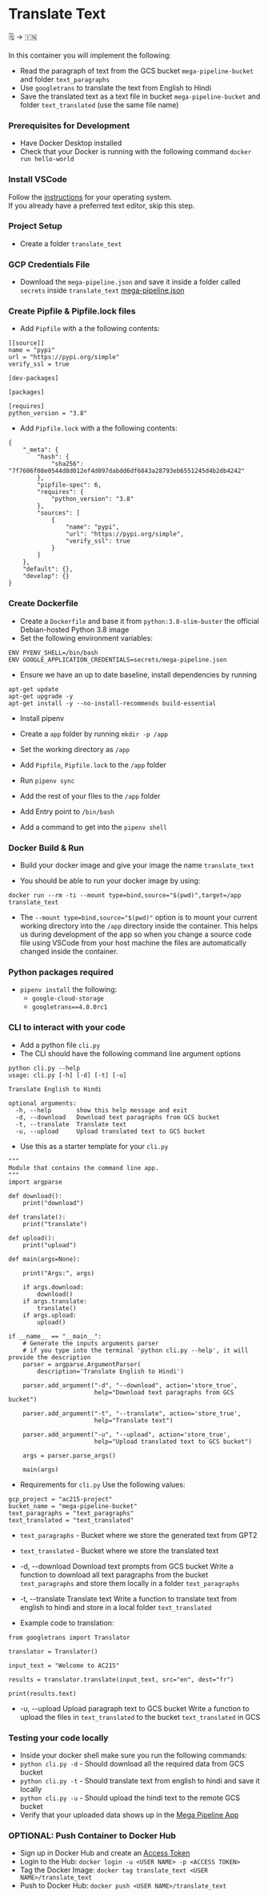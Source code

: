 # Translate Text

🗒️ &rightarrow; 🇮🇳

In this container you will implement the following:
* Read the paragraph of text from the GCS bucket `mega-pipeline-bucket` and folder `text_paragraphs`
* Use `googletrans` to translate the text from English to Hindi
* Save the translated text as a text file in bucket `mega-pipeline-bucket` and folder `text_translated` (use the same file name)

### Prerequisites for Development
* Have Docker Desktop installed
* Check that your Docker is running with the following command
`docker run hello-world`
### Install VSCode  
Follow the [instructions](https://code.visualstudio.com/download) for your operating system.  
If you already have a preferred text editor, skip this step.  

### Project Setup

* Create a folder `translate_text`

### GCP Credentials File
* Download the `mega-pipeline.json` and save it inside a folder called `secrets` inside `translate_text`
<a href="https://static.us.edusercontent.com/files/Xdc8fhBM7b703yPPV1B5xtBN" download>mega-pipeline.json</a>

### Create Pipfile & Pipfile.lock files
* Add `Pipfile` with a the following contents:
```
[[source]]
name = "pypi"
url = "https://pypi.org/simple"
verify_ssl = true

[dev-packages]

[packages]

[requires]
python_version = "3.8"
```

* Add `Pipfile.lock` with a the following contents:
```
{
    "_meta": {
        "hash": {
            "sha256": "7f7606f08e0544d8d012ef4d097dabdd6df6843a28793eb6551245d4b2db4242"
        },
        "pipfile-spec": 6,
        "requires": {
            "python_version": "3.8"
        },
        "sources": [
            {
                "name": "pypi",
                "url": "https://pypi.org/simple",
                "verify_ssl": true
            }
        ]
    },
    "default": {},
    "develop": {}
}
```

### Create Dockerfile
* Create a `Dockerfile` and base it from `python:3.8-slim-buster` the official Debian-hosted Python 3.8 image
* Set the following environment variables:
```
ENV PYENV_SHELL=/bin/bash
ENV GOOGLE_APPLICATION_CREDENTIALS=secrets/mega-pipeline.json
```

* Ensure we have an up to date baseline, install dependencies by running
```
apt-get update
apt-get upgrade -y
apt-get install -y --no-install-recommends build-essential
```

* Install pipenv
* Create a `app` folder by running `mkdir -p /app`

* Set the working directory as `/app`
* Add `Pipfile`, `Pipfile.lock` to the `/app` folder
* Run `pipenv sync`

* Add the rest of your files to the `/app` folder
* Add Entry point to `/bin/bash`
* Add a command to get into the `pipenv shell`


### Docker Build & Run
* Build your docker image and give your image the name `translate_text`

* You should be able to run your docker image by using:
```
docker run --rm -ti --mount type=bind,source="$(pwd)",target=/app translate_text
```
* The `--mount type=bind,source="$(pwd)"` option is to mount your current working directory into the `/app` directory inside the container. This helps us during development of the app so when you change a source code file using VSCode from your host machine the files are automatically changed inside the container.

### Python packages required
* `pipenv install` the following:
  - `google-cloud-storage`
  - `googletrans==4.0.0rc1`

### CLI to interact with your code
* Add a python file `cli.py`
* The CLI should have the following command line argument options
```
python cli.py --help
usage: cli.py [-h] [-d] [-t] [-u]

Translate English to Hindi

optional arguments:
  -h, --help       show this help message and exit
  -d, --download   Download text paragraphs from GCS bucket
  -t, --translate  Translate text
  -u, --upload     Upload translated text to GCS bucket
```

* Use this as a starter template for your `cli.py`
```
"""
Module that contains the command line app.
"""
import argparse

def download():
    print("download")

def translate():
    print("translate")

def upload():
    print("upload")

def main(args=None):

    print("Args:", args)

    if args.download:
        download()
    if args.translate:
        translate()
    if args.upload:
        upload()

if __name__ == "__main__":
    # Generate the inputs arguments parser
    # if you type into the terminal 'python cli.py --help', it will provide the description
    parser = argparse.ArgumentParser(
        description='Translate English to Hindi')

    parser.add_argument("-d", "--download", action='store_true',
                        help="Download text paragraphs from GCS bucket")

    parser.add_argument("-t", "--translate", action='store_true',
                        help="Translate text")

    parser.add_argument("-u", "--upload", action='store_true',
                        help="Upload translated text to GCS bucket")

    args = parser.parse_args()

    main(args)
```

* Requirements for `cli.py`
Use the following values:
```
gcp_project = "ac215-project"
bucket_name = "mega-pipeline-bucket"
text_paragraphs = "text_paragraphs"
text_translated = "text_translated"
```

* `text_paragraphs` - Bucket where we store the generated text from GPT2
* `text_translated` - Bucket where we store the translated text

* -d, --download    Download text prompts from GCS bucket
Write a function to download all text paragraphs from the bucket `text_paragraphs` and store them locally in a folder `text_paragraphs`

* -t, --translate  Translate text
Write a function to translate text from english to hindi and store in a local folder `text_translated`

* Example code to translation:
```
from googletrans import Translator

translator = Translator()

input_text = "Welcome to AC215"

results = translator.translate(input_text, src="en", dest="fr")

print(results.text)
```

* -u, --upload      Upload paragraph text to GCS bucket
Write a function to upload the files in `text_translated` to the bucket `text_translated` in GCS

### Testing your code locally
* Inside your docker shell make sure you run the following commands:
* `python cli.py -d` - Should download all the required data from GCS bucket
* `python cli.py -t` - Should translate text from english to hindi and save it locally
* `python cli.py -u` - Should upload the hindi text to the remote GCS bucket
* Verify that your uploaded data shows up in the [Mega Pipeline App](https://ac215-mega-pipeline.dlops.io/)

### OPTIONAL: Push Container to Docker Hub
* Sign up in Docker Hub and create an [Access Token](https://hub.docker.com/settings/security)
* Login to the Hub: `docker login -u <USER NAME> -p <ACCESS TOKEN>`
* Tag the Docker Image: `docker tag translate_text <USER NAME>/translate_text`
* Push to Docker Hub: `docker push <USER NAME>/translate_text`
